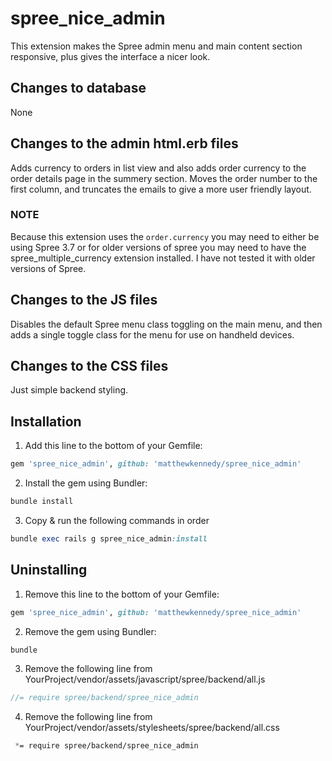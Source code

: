 # spree_nice_admin
This extension makes the Spree admin menu and main content section responsive, plus gives the interface a nicer look.

## Changes to database
None

## Changes to the admin html.erb files
Adds currency to orders in list view and also adds order currency to the order details page in the summery section. Moves the order number to the first column, and truncates the emails to give a more user friendly layout.

### NOTE
Because this extension uses the ```order.currency``` you may need to either be using Spree 3.7 or for older versions of spree you may need to have the spree_multiple_currency extension installed. I have not tested it with older versions of Spree.

## Changes to the JS files
Disables the default Spree menu class toggling on the main menu, and then adds a single toggle class for the menu for use on handheld devices.

## Changes to the CSS files
Just simple backend styling.

## Installation

1. Add this line to the bottom of your Gemfile:
  ```ruby
  gem 'spree_nice_admin', github: 'matthewkennedy/spree_nice_admin'
  ```

2. Install the gem using Bundler:
  ```ruby
  bundle install
  ```

3. Copy & run the following commands in order
  ```ruby
  bundle exec rails g spree_nice_admin:install
  ```

## Uninstalling

1. Remove this line to the bottom of your Gemfile:
  ```ruby
  gem 'spree_nice_admin', github: 'matthewkennedy/spree_nice_admin'
  ```

2. Remove the gem using Bundler:
  ```ruby
  bundle
  ```

3. Remove the following line from YourProject/vendor/assets/javascript/spree/backend/all.js
  ```javascript
  //= require spree/backend/spree_nice_admin
  ```
4. Remove the following line from YourProject/vendor/assets/stylesheets/spree/backend/all.css
  ```css
   *= require spree/backend/spree_nice_admin
  ```
